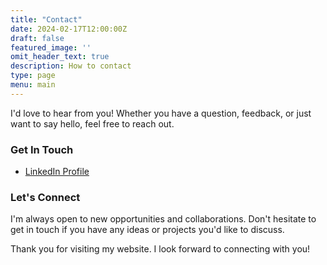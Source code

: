 ```yaml
---
title: "Contact"
date: 2024-02-17T12:00:00Z
draft: false
featured_image: ''
omit_header_text: true
description: How to contact
type: page
menu: main
---
```


I'd love to hear from you! Whether you have a question, feedback, or just want to say hello, feel free to reach out.

### Get In Touch

- [LinkedIn Profile](https://www.linkedin.com/in/taihen)

### Let's Connect

I'm always open to new opportunities and collaborations. Don't hesitate to get in touch if you have any ideas or projects you'd like to discuss.

Thank you for visiting my website. I look forward to connecting with you!
